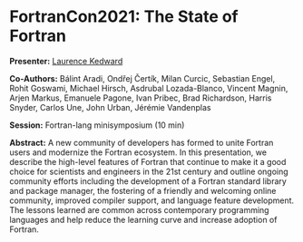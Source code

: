 # FortranCon2021: The State of Fortran

__Presenter:__ [Laurence Kedward](https://github.com/LKedward)

__Co-Authors:__
Bálint Aradi,
Ondřej Čertík,
Milan Curcic,
Sebastian Engel,
Rohit Goswami,
Michael Hirsch,
Asdrubal Lozada-Blanco,
Vincent Magnin,
Arjen Markus,
Emanuele Pagone,
Ivan Pribec,
Brad Richardson,
Harris Snyder,
Carlos Une,
John Urban,
Jérémie Vandenplas

__Session:__ Fortran-lang minisymposium (10 min)

__Abstract:__
A new community of developers has formed to unite Fortran users and modernize the Fortran ecosystem.
In this presentation, we describe the high-level features of Fortran that continue to make it a good choice for scientists and engineers in the 21st century and outline ongoing community efforts including the development of a Fortran standard library and package manager, the fostering of a friendly and welcoming online community, improved compiler support, and language feature development.
The lessons learned are common across contemporary programming languages and help reduce the learning curve and increase adoption of Fortran.

